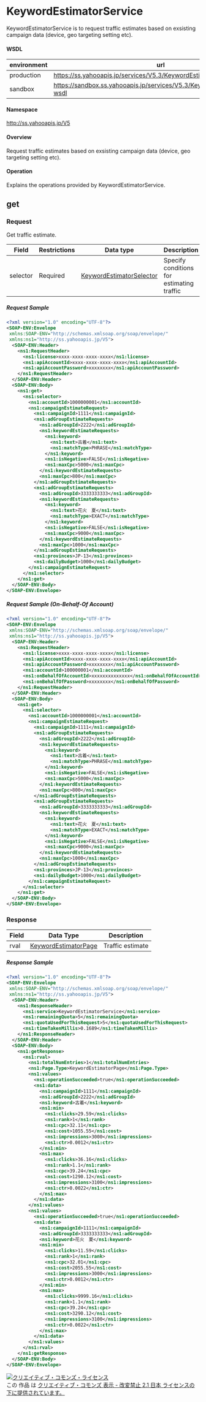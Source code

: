 # KeywordEstimatorService
KeywordEstimatorService is to request traffic estimates based on exsisting campaign data (device, geo targeting setting etc).
#### WSDL
| environment | url |
|---|---|
| production  | https://ss.yahooapis.jp/services/V5.3/KeywordEstimatorService?wsdl|
| sandbox  | https://sandbox.ss.yahooapis.jp/services/V5.3/KeywordEstimatorService?wsdl |
#### Namespace
http://ss.yahooapis.jp/V5
#### Overview
Request traffic estimates based on exsisting campaign data (device, geo targeting setting etc).
#### Operation
Explains the operations provided by KeywordEstimatorService.
## get
### Request
Get traffic estimate.

| Field | Restrictions | Data type | Description | 
|---|---|---|---|
| selector | Required | [KeywordEstimatorSelector](../data/KeywordEstimatorSelector.md) | Specify conditions for estimating traffic | 
##### Request Sample
```xml
<?xml version="1.0" encoding="UTF-8"?>
<SOAP-ENV:Envelope
 xmlns:SOAP-ENV="http://schemas.xmlsoap.org/soap/envelope/"
 xmlns:ns1="http://ss.yahooapis.jp/V5">
  <SOAP-ENV:Header>
    <ns1:RequestHeader>
      <ns1:license>xxxx-xxxx-xxxx-xxxx</ns1:license>
      <ns1:apiAccountId>xxxx-xxxx-xxxx-xxxx</ns1:apiAccountId>
      <ns1:apiAccountPassword>xxxxxxxx</ns1:apiAccountPassword>
    </ns1:RequestHeader>
  </SOAP-ENV:Header>
  <SOAP-ENV:Body>
    <ns1:get>
      <ns1:selector>
        <ns1:accountId>1000000001</ns1:accountId>
        <ns1:campaignEstimateRequest>
          <ns1:campaignId>1111</ns1:campaignId>
          <ns1:adGroupEstimateRequests>
            <ns1:adGroupId>2222</ns1:adGroupId>
            <ns1:keywordEstimateRequests>
              <ns1:keyword>
                <ns1:text>古着</ns1:text>
                <ns1:matchType>PHRASE</ns1:matchType>
              </ns1:keyword>
              <ns1:isNegative>FALSE</ns1:isNegative>
              <ns1:maxCpc>5000</ns1:maxCpc>
            </ns1:keywordEstimateRequests>
            <ns1:maxCpc>800</ns1:maxCpc>
          </ns1:adGroupEstimateRequests>
          <ns1:adGroupEstimateRequests>
            <ns1:adGroupId>3333333333</ns1:adGroupId>
            <ns1:keywordEstimateRequests>
              <ns1:keyword>
                <ns1:text>花火　夏</ns1:text>
                <ns1:matchType>EXACT</ns1:matchType>
              </ns1:keyword>
              <ns1:isNegative>FALSE</ns1:isNegative>
              <ns1:maxCpc>9000</ns1:maxCpc>
            </ns1:keywordEstimateRequests>
            <ns1:maxCpc>1000</ns1:maxCpc>
          </ns1:adGroupEstimateRequests>
          <ns1:provinces>JP-13</ns1:provinces>
          <ns1:dailyBudget>1000</ns1:dailyBudget>
        </ns1:campaignEstimateRequest>
      </ns1:selector>
    </ns1:get>
  </SOAP-ENV:Body>
</SOAP-ENV:Envelope>

```
##### Request Sample (On-Behalf-Of Account)
```xml
<?xml version="1.0" encoding="UTF-8"?>
<SOAP-ENV:Envelope
 xmlns:SOAP-ENV="http://schemas.xmlsoap.org/soap/envelope/"
 xmlns:ns1="http://ss.yahooapis.jp/V5">
  <SOAP-ENV:Header>
    <ns1:RequestHeader>
      <ns1:license>xxxx-xxxx-xxxx-xxxx</ns1:license>
      <ns1:apiAccountId>xxxx-xxxx-xxxx-xxxx</ns1:apiAccountId>
      <ns1:apiAccountPassword>xxxxxxxx</ns1:apiAccountPassword>
      <ns1:accountId>100000001</ns1:accountId>
      <ns1:onBehalfOfAccountId>xxxxxxxxxxxxxx</ns1:onBehalfOfAccountId>
      <ns1:onBehalfOfPassword>xxxxxxxx</ns1:onBehalfOfPassword>
    </ns1:RequestHeader>
  </SOAP-ENV:Header>
  <SOAP-ENV:Body>
    <ns1:get>
      <ns1:selector>
        <ns1:accountId>1000000001</ns1:accountId>
        <ns1:campaignEstimateRequest>
          <ns1:campaignId>1111</ns1:campaignId>
          <ns1:adGroupEstimateRequests>
            <ns1:adGroupId>2222</ns1:adGroupId>
            <ns1:keywordEstimateRequests>
              <ns1:keyword>
                <ns1:text>古着</ns1:text>
                <ns1:matchType>PHRASE</ns1:matchType>
              </ns1:keyword>
              <ns1:isNegative>FALSE</ns1:isNegative>
              <ns1:maxCpc>5000</ns1:maxCpc>
            </ns1:keywordEstimateRequests>
            <ns1:maxCpc>800</ns1:maxCpc>
          </ns1:adGroupEstimateRequests>
          <ns1:adGroupEstimateRequests>
            <ns1:adGroupId>3333333333</ns1:adGroupId>
            <ns1:keywordEstimateRequests>
              <ns1:keyword>
                <ns1:text>花火　夏</ns1:text>
                <ns1:matchType>EXACT</ns1:matchType>
              </ns1:keyword>
              <ns1:isNegative>FALSE</ns1:isNegative>
              <ns1:maxCpc>9000</ns1:maxCpc>
            </ns1:keywordEstimateRequests>
            <ns1:maxCpc>1000</ns1:maxCpc>
          </ns1:adGroupEstimateRequests>
          <ns1:provinces>JP-13</ns1:provinces>
          <ns1:dailyBudget>1000</ns1:dailyBudget>
        </ns1:campaignEstimateRequest>
      </ns1:selector>
    </ns1:get>
  </SOAP-ENV:Body>
</SOAP-ENV:Envelope>
```

### Response
| Field | Data Type | Description | 
|---|---|---|
| rval | [KeywordEstimatorPage](../data/KeywordEstimatorPage.md) | Traffic estimate | 
##### Response Sample
```xml
<?xml version="1.0" encoding="UTF-8"?>
<SOAP-ENV:Envelope
 xmlns:SOAP-ENV="http://schemas.xmlsoap.org/soap/envelope/"
 xmlns:ns1="http://ss.yahooapis.jp/V5">
  <SOAP-ENV:Header>
    <ns1:ResponseHeader>
      <ns1:service>KeywordEstimatorService</ns1:service>
      <ns1:remainingQuota>5</ns1:remainingQuota>
      <ns1:quotaUsedForThisRequest>5</ns1:quotaUsedForThisRequest>
      <ns1:timeTakenMillis>0.1689</ns1:timeTakenMillis>
    </ns1:ResponseHeader>
  </SOAP-ENV:Header>
  <SOAP-ENV:Body>
    <ns1:getResponse>
      <ns1:rval>
        <ns1:totalNumEntries>1</ns1:totalNumEntries>
        <ns1:Page.Type>KeywordEstimatorPage</ns1:Page.Type>
        <ns1:values>
          <ns1:operationSucceeded>true</ns1:operationSucceeded>
          <ns1:data>
            <ns1:campaignId>1111</ns1:campaignId>
            <ns1:adGroupId>2222</ns1:adGroupId>
            <ns1:keyword>古着</ns1:keyword>
            <ns1:min>
              <ns1:clicks>29.59</ns1:clicks>
              <ns1:rank>1</ns1:rank>
              <ns1:cpc>32.11</ns1:cpc>
              <ns1:cost>1055.55</ns1:cost>
              <ns1:impressions>3000</ns1:impressions>
              <ns1:ctr>0.0012</ns1:ctr> 
            </ns1:min>
            <ns1:max>
              <ns1:clicks>36.16</ns1:clicks>
              <ns1:rank>1.1</ns1:rank>
              <ns1:cpc>39.24</ns1:cpc>
              <ns1:cost>1290.12</ns1:cost>
              <ns1:impressions>3100</ns1:impressions> 
              <ns1:ctr>0.0022</ns1:ctr> 
            </ns1:max>
          </ns1:data>
        </ns1:values>
        <ns1:values>
          <ns1:operationSucceeded>true</ns1:operationSucceeded>
          <ns1:data>
            <ns1:campaignId>1111</ns1:campaignId>
            <ns1:adGroupId>3333333333</ns1:adGroupId>
            <ns1:keyword>花火　夏</ns1:keyword>
            <ns1:min>
              <ns1:clicks>11.59</ns1:clicks>
              <ns1:rank>1</ns1:rank>
              <ns1:cpc>32.01</ns1:cpc>
              <ns1:cost>2055.55</ns1:cost>
              <ns1:impressions>3000</ns1:impressions>
              <ns1:ctr>0.0012</ns1:ctr>
            </ns1:min>
            <ns1:max>
              <ns1:clicks>9999.16</ns1:clicks>
              <ns1:rank>1.1</ns1:rank>
              <ns1:cpc>39.24</ns1:cpc>
              <ns1:cost>3290.12</ns1:cost>
              <ns1:impressions>3100</ns1:impressions>
              <ns1:ctr>0.0022</ns1:ctr>
            </ns1:max>
          </ns1:data>
        </ns1:values>
      </ns1:rval>
    </ns1:getResponse>
  </SOAP-ENV:Body>
</SOAP-ENV:Envelope>
```
<a rel="license" href="http://creativecommons.org/licenses/by-nd/2.1/jp/"><img alt="クリエイティブ・コモンズ・ライセンス" style="border-width:0" src="https://i.creativecommons.org/l/by-nd/2.1/jp/88x31.png" /></a><br />この 作品 は <a rel="license" href="http://creativecommons.org/licenses/by-nd/2.1/jp/">クリエイティブ・コモンズ 表示 - 改変禁止 2.1 日本 ライセンスの下に提供されています。</a>
